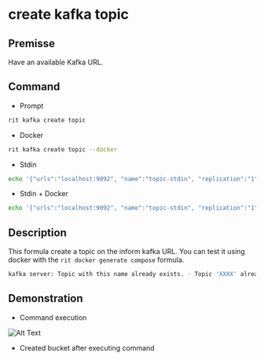 <!-- markdownlint-disable-file MD013 -->
<!-- markdownlint-disable-file MD033 -->

# create kafka topic

## Premisse

Have an available Kafka URL.

## Command

- Prompt

```bash
rit kafka create topic
```

- Docker

```bash
rit kafka create topic --docker
```

- Stdin

```bash
echo '{"urls":"localhost:9092", "name":"topic-stdin", "replication":"1", "partitions":"1"}' | rit kafka create topic --stdin
```

- Stdin + Docker

```bash
echo '{"urls":"localhost:9092", "name":"topic-stdin", "replication":"1", "partitions":"1"}' | rit kafka create topic --stdin --docker
```

## Description

This formula create a topic on the inform kafka URL.
You can test it using docker with the `rit docker generate compose` formula.

```bash
kafka server: Topic with this name already exists. - Topic 'XXXX' already exists.
```

## Demonstration

- Command execution

![Alt Text](https://media.giphy.com/media/VuSYXuKCgxJnIkPTYJ/giphy.gif)

- Created bucket after executing command
